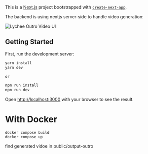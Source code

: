 This is a [Next.js](https://nextjs.org/) project bootstrapped with [`create-next-app`](https://github.com/vercel/next.js/tree/canary/packages/create-next-app).

The backend is using nextjs server-side to handle video generation:

![Lychee Outro Video UI](https://res.cloudinary.com/dibwb6buk/image/upload/v1703868163/rzfzr7gymvv7dbxihfm8.png)


## Getting Started

First, run the development server:

```bash
yarn install
yarn dev

or

npm run install
npm run dev

```

Open [http://localhost:3000](http://localhost:3000) with your browser to see the result.


# With Docker

```shell
docker compose build
docker compose up
```



find generated vidoe in public/output-outro


